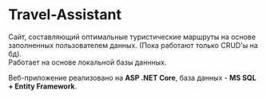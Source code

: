# Travel-Assistant
<p>
Сайт, составляющий оптимальные туристические маршруты на основе заполненных пользователем данных. (Пока работают только CRUD'ы на бд).<br>
Работает на основе локальной базы даннных.
</p>
<p> Веб-приложение реализовано на <strong>ASP .NET Core</strong>, база данных - <strong>MS SQL + Entity Framework</strong>. 
